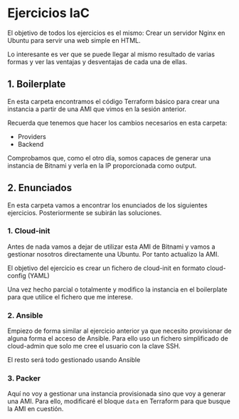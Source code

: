# Ejercicios IaC

El objetivo de todos los ejercicios es el mismo: Crear un servidor Nginx en Ubuntu para servir una web simple en HTML.

Lo interesante es ver que se puede llegar al mismo resultado de varias formas y ver las ventajas y desventajas de cada una de ellas.

## 1. Boilerplate
En esta carpeta encontramos el código Terraform básico para crear una instancia a partir de una AMI que vimos en la sesión anterior.

Recuerda que tenemos que hacer los cambios necesarios en esta carpeta:
- Providers
- Backend

Comprobamos que, como el otro día, somos capaces de generar una instancia de Bitnami y verla en la IP proporcionada como output.

## 2. Enunciados
En esta carpeta vamos a encontrar los enunciados de los siguientes ejercicios. Posteriormente se subirán las soluciones.

### 1. Cloud-init
Antes de nada vamos a dejar de utilizar esta AMI de Bitnami y vamos a gestionar nosotros directamente una Ubuntu. Por tanto actualizo la AMI.

El objetivo del ejercicio es crear un fichero de cloud-init en formato cloud-config (YAML)

Una vez hecho parcial o totalmente y modifico la instancia en el boilerplate para que utilice el fichero que me interese.

### 2. Ansible
Empiezo de forma similar al ejercicio anterior ya que necesito provisionar de alguna forma el acceso de Ansible. Para ello uso un fichero simplificado de cloud-admin que solo me cree el usuario con la clave SSH.

El resto será todo gestionado usando Ansible

### 3. Packer
Aquí no voy a gestionar una instancia provisionada sino que voy a generar una AMI. Para ello, modificaré el bloque `data` en Terraform para que busque la AMI en cuestión.
